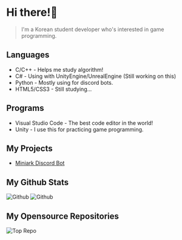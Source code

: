 # Hi there!👋
> I'm a Korean student developer who's interested in game programming.

## Languages
* C/C++ - Helps me study algorithm!
* C# - Using with UnityEngine/UnrealEngine (Still working on this)
* Python - Mostly using for discord bots.
* HTML5/CSS3 - Still studying...

## Programs
* Visual Studio Code - The best code editor in the world!
* Unity - I use this for practicing game programming.

## My Projects
- [Miniark Discord Bot](https://discord.com/api/oauth2/authorize?client_id=774280026958331905&permissions=1610477014&scope=bot)

## My Github Stats
![Github](https://github-readme-stats.vercel.app/api?username=wasans123&show_icons=true&theme=radical&include_all_commits=true&count_private=true) ![Github](https://github-readme-stats.vercel.app/api/top-langs/?username=wasans123&show_icons=true&theme=radical&include_all_commits=true&count_private=true)

## My Opensource Repositories
![Top Repo](https://github-readme-stats.vercel.app/api/pin/?username=wasans123&repo=Economy-Opensource&cache_seconds=86400&theme=radical)

